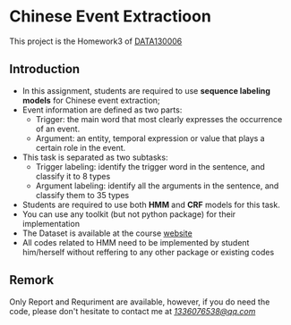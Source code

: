# Chinese Event Extractioon
This project is the Homework3 of [DATA130006](http://www.sdspeople.fudan.edu.cn/zywei/DATA130006/index.html)

## Introduction
* In this assignment, students are required to use **sequence labeling models** for Chinese event extraction;
*  Event information are defined as two parts:
    * Trigger: the main	word that	most clearly expresses the occurrence of an event.
    * Argument: an entity, temporal expression or value	that plays a certain role in the event.
* This task is separated as two subtasks:
    * Trigger labeling: identify the trigger word in the sentence, and classify it to 8 types
    * Argument	labeling: identify all the arguments in the sentence, and classify them to 35 types
* Students are required to use both **HMM** and **CRF** models for this task.
* You can use any toolkit (but not python package) for their implementation
* The Dataset is available at the course [website](http://www.sdspeople.fudan.edu.cn/zywei/DATA130006/index.html)
* All codes related to HMM need to be implemented by student him/herself without reffering to any other package or existing codes

## Remork
Only Report and Requriment are available, however, if you do need the code, please don't hesitate to contact me at *1336076538@qq.com*
